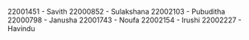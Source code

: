 22001451 - Savith
22000852 - Sulakshana
22002103 - Pubuditha
22000798 - Janusha
22001743 - Noufa
22002154 - Irushi
22002227 - Havindu
